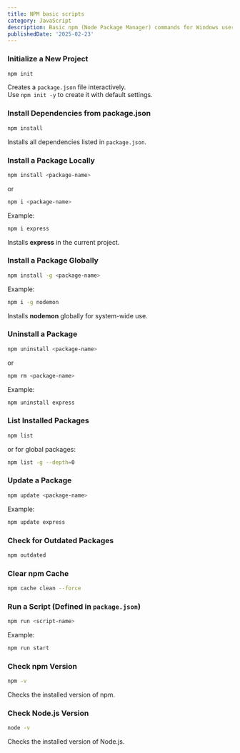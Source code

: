 ```yaml
---
title: NPM basic scripts
category: JavaScript
description: Basic npm (Node Package Manager) commands for Windows users
publishedDate: '2025-02-23'
---
```


### Initialize a New Project
```sh
npm init
```
Creates a `package.json` file interactively.  
Use `npm init -y` to create it with default settings.

### Install Dependencies from package.json
```sh
npm install
```
Installs all dependencies listed in `package.json`.

### Install a Package Locally
```sh
npm install <package-name>
```
or  
```sh
npm i <package-name>
```
Example:  
```sh
npm i express
```
Installs **express** in the current project.

### Install a Package Globally
```sh
npm install -g <package-name>
```
Example:  
```sh
npm i -g nodemon
```
Installs **nodemon** globally for system-wide use.

### Uninstall a Package
```sh
npm uninstall <package-name>
```
or  
```sh
npm rm <package-name>
```
Example:  
```sh
npm uninstall express
```

### List Installed Packages
```sh
npm list
```
or for global packages:  
```sh
npm list -g --depth=0
```

### Update a Package
```sh
npm update <package-name>
```
Example:  
```sh
npm update express
```

### Check for Outdated Packages
```sh
npm outdated
```

### Clear npm Cache
```sh
npm cache clean --force
```

### Run a Script (Defined in `package.json`)  
```sh
npm run <script-name>
```
Example:  
```sh
npm run start
```


### Check npm Version
```sh
npm -v
```
Checks the installed version of npm.

### Check Node.js Version
```sh
node -v
```
Checks the installed version of Node.js.
